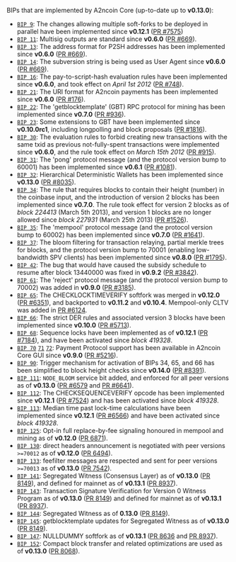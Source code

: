 BIPs that are implemented by A2ncoin Core (up-to-date up to **v0.13.0**):

* [`BIP 9`](https://github.com/a2ncoin/bips/blob/master/bip-0009.mediawiki): The changes allowing multiple soft-forks to be deployed in parallel have been implemented since **v0.12.1**  ([PR #7575](https://github.com/a2ncoin/a2ncoin/pull/7575))
* [`BIP 11`](https://github.com/a2ncoin/bips/blob/master/bip-0011.mediawiki): Multisig outputs are standard since **v0.6.0** ([PR #669](https://github.com/a2ncoin/a2ncoin/pull/669)).
* [`BIP 13`](https://github.com/a2ncoin/bips/blob/master/bip-0013.mediawiki): The address format for P2SH addresses has been implemented since **v0.6.0** ([PR #669](https://github.com/a2ncoin/a2ncoin/pull/669)).
* [`BIP 14`](https://github.com/a2ncoin/bips/blob/master/bip-0014.mediawiki): The subversion string is being used as User Agent since **v0.6.0** ([PR #669](https://github.com/a2ncoin/a2ncoin/pull/669)).
* [`BIP 16`](https://github.com/a2ncoin/bips/blob/master/bip-0016.mediawiki): The pay-to-script-hash evaluation rules have been implemented since **v0.6.0**, and took effect on *April 1st 2012* ([PR #748](https://github.com/a2ncoin/a2ncoin/pull/748)).
* [`BIP 21`](https://github.com/a2ncoin/bips/blob/master/bip-0021.mediawiki): The URI format for A2ncoin payments has been implemented since **v0.6.0** ([PR #176](https://github.com/a2ncoin/a2ncoin/pull/176)).
* [`BIP 22`](https://github.com/a2ncoin/bips/blob/master/bip-0022.mediawiki): The 'getblocktemplate' (GBT) RPC protocol for mining has been implemented since **v0.7.0** ([PR #936](https://github.com/a2ncoin/a2ncoin/pull/936)).
* [`BIP 23`](https://github.com/a2ncoin/bips/blob/master/bip-0023.mediawiki): Some extensions to GBT have been implemented since **v0.10.0rc1**, including longpolling and block proposals ([PR #1816](https://github.com/a2ncoin/a2ncoin/pull/1816)).
* [`BIP 30`](https://github.com/a2ncoin/bips/blob/master/bip-0030.mediawiki): The evaluation rules to forbid creating new transactions with the same txid as previous not-fully-spent transactions were implemented since **v0.6.0**, and the rule took effect on *March 15th 2012* ([PR #915](https://github.com/a2ncoin/a2ncoin/pull/915)).
* [`BIP 31`](https://github.com/a2ncoin/bips/blob/master/bip-0031.mediawiki): The 'pong' protocol message (and the protocol version bump to 60001) has been implemented since **v0.6.1** ([PR #1081](https://github.com/a2ncoin/a2ncoin/pull/1081)).
* [`BIP 32`](https://github.com/a2ncoin/bips/blob/master/bip-0032.mediawiki): Hierarchical Deterministic Wallets has been implemented since **v0.13.0** ([PR #8035](https://github.com/a2ncoin/a2ncoin/pull/8035)).
* [`BIP 34`](https://github.com/a2ncoin/bips/blob/master/bip-0034.mediawiki): The rule that requires blocks to contain their height (number) in the coinbase input, and the introduction of version 2 blocks has been implemented since **v0.7.0**. The rule took effect for version 2 blocks as of *block 224413* (March 5th 2013), and version 1 blocks are no longer allowed since *block 227931* (March 25th 2013) ([PR #1526](https://github.com/a2ncoin/a2ncoin/pull/1526)).
* [`BIP 35`](https://github.com/a2ncoin/bips/blob/master/bip-0035.mediawiki): The 'mempool' protocol message (and the protocol version bump to 60002) has been implemented since **v0.7.0** ([PR #1641](https://github.com/a2ncoin/a2ncoin/pull/1641)).
* [`BIP 37`](https://github.com/a2ncoin/bips/blob/master/bip-0037.mediawiki): The bloom filtering for transaction relaying, partial merkle trees for blocks, and the protocol version bump to 70001 (enabling low-bandwidth SPV clients) has been implemented since **v0.8.0** ([PR #1795](https://github.com/a2ncoin/a2ncoin/pull/1795)).
* [`BIP 42`](https://github.com/a2ncoin/bips/blob/master/bip-0042.mediawiki): The bug that would have caused the subsidy schedule to resume after block 13440000 was fixed in **v0.9.2** ([PR #3842](https://github.com/a2ncoin/a2ncoin/pull/3842)).
* [`BIP 61`](https://github.com/a2ncoin/bips/blob/master/bip-0061.mediawiki): The 'reject' protocol message (and the protocol version bump to 70002) was added in **v0.9.0** ([PR #3185](https://github.com/a2ncoin/a2ncoin/pull/3185)).
* [`BIP 65`](https://github.com/a2ncoin/bips/blob/master/bip-0065.mediawiki): The CHECKLOCKTIMEVERIFY softfork was merged in **v0.12.0** ([PR #6351](https://github.com/a2ncoin/a2ncoin/pull/6351)), and backported to **v0.11.2** and **v0.10.4**. Mempool-only CLTV was added in [PR #6124](https://github.com/a2ncoin/a2ncoin/pull/6124).
* [`BIP 66`](https://github.com/a2ncoin/bips/blob/master/bip-0066.mediawiki): The strict DER rules and associated version 3 blocks have been implemented since **v0.10.0** ([PR #5713](https://github.com/a2ncoin/a2ncoin/pull/5713)).
* [`BIP 68`](https://github.com/a2ncoin/bips/blob/master/bip-0068.mediawiki): Sequence locks have been implemented as of **v0.12.1**  ([PR #7184](https://github.com/a2ncoin/a2ncoin/pull/7184)), and have been activated since *block 419328*.
* [`BIP 70`](https://github.com/a2ncoin/bips/blob/master/bip-0070.mediawiki) [`71`](https://github.com/a2ncoin/bips/blob/master/bip-0071.mediawiki) [`72`](https://github.com/a2ncoin/bips/blob/master/bip-0072.mediawiki): Payment Protocol support has been available in A2ncoin Core GUI since **v0.9.0** ([PR #5216](https://github.com/a2ncoin/a2ncoin/pull/5216)).
* [`BIP 90`](https://github.com/a2ncoin/bips/blob/master/bip-0090.mediawiki): Trigger mechanism for activation of BIPs 34, 65, and 66 has been simplified to block height checks since **v0.14.0** ([PR #8391](https://github.com/a2ncoin/a2ncoin/pull/8391)).
* [`BIP 111`](https://github.com/a2ncoin/bips/blob/master/bip-0111.mediawiki): `NODE_BLOOM` service bit added, and enforced for all peer versions as of **v0.13.0** ([PR #6579](https://github.com/a2ncoin/a2ncoin/pull/6579) and [PR #6641](https://github.com/a2ncoin/a2ncoin/pull/6641)).
* [`BIP 112`](https://github.com/a2ncoin/bips/blob/master/bip-0112.mediawiki): The CHECKSEQUENCEVERIFY opcode has been implemented since **v0.12.1** ([PR #7524](https://github.com/a2ncoin/a2ncoin/pull/7524)) and has been activated since *block 419328*.
* [`BIP 113`](https://github.com/a2ncoin/bips/blob/master/bip-0113.mediawiki): Median time past lock-time calculations have been implemented since **v0.12.1** ([PR #6566](https://github.com/a2ncoin/a2ncoin/pull/6566)) and have been activated since *block 419328*.
* [`BIP 125`](https://github.com/a2ncoin/bips/blob/master/bip-0125.mediawiki): Opt-in full replace-by-fee signaling honoured in mempool and mining as of **v0.12.0** ([PR 6871](https://github.com/a2ncoin/a2ncoin/pull/6871)).
* [`BIP 130`](https://github.com/a2ncoin/bips/blob/master/bip-0130.mediawiki): direct headers announcement is negotiated with peer versions `>=70012` as of **v0.12.0** ([PR 6494](https://github.com/a2ncoin/a2ncoin/pull/6494)).
* [`BIP 133`](https://github.com/a2ncoin/bips/blob/master/bip-0133.mediawiki): feefilter messages are respected and sent for peer versions `>=70013` as of **v0.13.0** ([PR 7542](https://github.com/a2ncoin/a2ncoin/pull/7542)).
* [`BIP 141`](https://github.com/a2ncoin/bips/blob/master/bip-0141.mediawiki): Segregated Witness (Consensus Layer) as of **v0.13.0** ([PR 8149](https://github.com/a2ncoin/a2ncoin/pull/8149)), and defined for mainnet as of **v0.13.1** ([PR 8937](https://github.com/a2ncoin/a2ncoin/pull/8937)).
* [`BIP 143`](https://github.com/a2ncoin/bips/blob/master/bip-0143.mediawiki): Transaction Signature Verification for Version 0 Witness Program as of **v0.13.0** ([PR 8149](https://github.com/a2ncoin/a2ncoin/pull/8149)) and defined for mainnet as of **v0.13.1** ([PR 8937](https://github.com/a2ncoin/a2ncoin/pull/8937)).
* [`BIP 144`](https://github.com/a2ncoin/bips/blob/master/bip-0144.mediawiki): Segregated Witness as of **0.13.0** ([PR 8149](https://github.com/a2ncoin/a2ncoin/pull/8149)).
* [`BIP 145`](https://github.com/a2ncoin/bips/blob/master/bip-0145.mediawiki): getblocktemplate updates for Segregated Witness as of **v0.13.0** ([PR 8149](https://github.com/a2ncoin/a2ncoin/pull/8149)).
* [`BIP 147`](https://github.com/a2ncoin/bips/blob/master/bip-0147.mediawiki): NULLDUMMY softfork as of **v0.13.1** ([PR 8636](https://github.com/a2ncoin/a2ncoin/pull/8636) and [PR 8937](https://github.com/a2ncoin/a2ncoin/pull/8937)).
* [`BIP 152`](https://github.com/a2ncoin/bips/blob/master/bip-0152.mediawiki): Compact block transfer and related optimizations are used as of **v0.13.0** ([PR 8068](https://github.com/a2ncoin/a2ncoin/pull/8068)).
